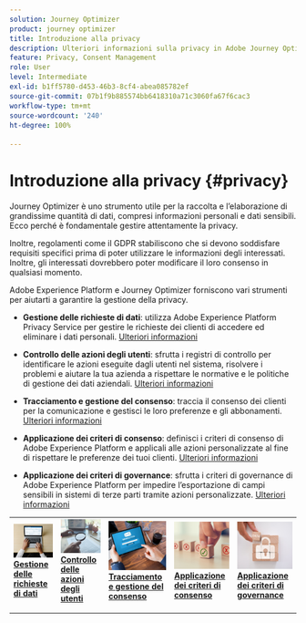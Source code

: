 ```yaml
---
solution: Journey Optimizer
product: journey optimizer
title: Introduzione alla privacy
description: Ulteriori informazioni sulla privacy in Adobe Journey Optimizer e Adobe Experience Platform.
feature: Privacy, Consent Management
role: User
level: Intermediate
exl-id: b1ff5780-d453-46b3-8cf4-abea085782ef
source-git-commit: 07b1f9b885574bb6418310a71c3060fa67f6cac3
workflow-type: tm+mt
source-wordcount: '240'
ht-degree: 100%

---
```


# Introduzione alla privacy {#privacy}

Journey Optimizer è uno strumento utile per la raccolta e l’elaborazione di grandissime quantità di dati, compresi informazioni personali e dati sensibili. Ecco perché è fondamentale gestire attentamente la privacy.

Inoltre, regolamenti come il GDPR stabiliscono che si devono soddisfare requisiti specifici prima di poter utilizzare le informazioni degli interessati. Inoltre, gli interessati dovrebbero poter modificare il loro consenso in qualsiasi momento.

Adobe Experience Platform e Journey Optimizer forniscono vari strumenti per aiutarti a garantire la gestione della privacy.

* **Gestione delle richieste di dati**: utilizza Adobe Experience Platform Privacy Service per gestire le richieste dei clienti di accedere ed eliminare i dati personali. [Ulteriori informazioni](requests.md)

* **Controllo delle azioni degli utenti**: sfrutta i registri di controllo per identificare le azioni eseguite dagli utenti nel sistema, risolvere i problemi e aiutare la tua azienda a rispettare le normative e le politiche di gestione dei dati aziendali. [Ulteriori informazioni](audit-logs.md)

* **Tracciamento e gestione del consenso**: traccia il consenso dei clienti per la comunicazione e gestisci le loro preferenze e gli abbonamenti. [Ulteriori informazioni](opt-out.md)

* **Applicazione dei criteri di consenso**: definisci i criteri di consenso di Adobe Experience Platform e applicali alle azioni personalizzate al fine di rispettare le preferenze dei tuoi clienti. [Ulteriori informazioni](../action/consent.md)

* **Applicazione dei criteri di governance**: sfrutta i criteri di governance di Adobe Experience Platform per impedire l’esportazione di campi sensibili in sistemi di terze parti tramite azioni personalizzate. [Ulteriori informazioni](../action/action-privacy.md)

<table style="table-layout:fixed"><tr style="border: 0;">
<td>
<a href="requests.md">
<img alt="Lead" src="../assets/do-not-localize/privacy-request.jpeg">
</a>
<div><a href="requests.md"><strong>Gestione delle richieste di dati</strong>
</div>
<p>
</td>
<td>
<a href="audit-logs.md">
<img alt="Non frequente" src="../assets/do-not-localize/privacy-audit.jpeg">
</a>
<div>
<a href="audit-logs.md"><strong>Controllo delle azioni degli utenti</strong></a>
</div>
<p></td>
<td>
<a href="opt-out.md">
<img alt="Convalida" src="../assets/do-not-localize/privacy-track-consent.jpeg">
</a>
<div>
<a href="opt-out.md"><strong>Tracciamento e gestione del consenso</strong></a>
</div>
<p>
</td>
<td>
<a href="../action/consent.md">
<img alt="Convalida" src="../assets/do-not-localize/privacy-consent-policies.jpeg">
</a>
<div>
<a href="../action/consent.md"><strong>Applicazione dei criteri di consenso</strong></a>
</div>
<p>
</td>
<td>
<a href="../action/action-privacy.md">
<img alt="Convalida" src="../assets/do-not-localize/privacy-governance.jpeg">
</a>
<div>
<a href="../action/action-privacy.md"><strong>Applicazione dei criteri di governance</strong></a>
</div>
<p>
</td>
</tr></table>
